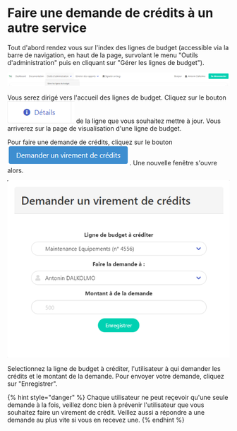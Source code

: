 # Faire une demande de crédits à un autre service

Tout d'abord rendez vous sur l'index des lignes de budget (accessible via la barre de navigation, en haut de la page, survolant le menu "Outils d'administration" puis en cliquant sur "Gérer les lignes de budget").

![Cliquez sur "Gérer les lignes de budget"](<../../.gitbook/assets/image (8).png>)

Vous serez dirigé vers l'accueil des lignes de budget. Cliquez sur le bouton <img src="../../.gitbook/assets/image (16).png" alt="" data-size="line"> de la ligne que vous souhaitez mettre à jour.  Vous arriverez sur la page de visualisation d'une ligne de budget.

Pour faire une demande de crédits, cliquez sur le bouton <img src="../../.gitbook/assets/image (6).png" alt="" data-size="line">. Une nouvelle fenêtre s'ouvre alors.&#x20;

![Fenêtre de demande de crédits](<../../.gitbook/assets/image (5).png>)

Selectionnez la ligne de budget à créditer, l'utilisateur à qui demander les crédits et le montant de la demande. Pour envoyer votre demande, cliquez sur "Enregistrer".

{% hint style="danger" %}
Chaque utilisateur ne peut reçevoir qu'une seule demande à la fois, veillez donc bien à prévenir l'utilisateur que vous souhaitez faire un virement de crédit. Veillez aussi a répondre a une demande au plus vite si vous en recevez une.
{% endhint %}

